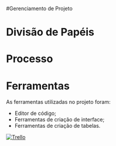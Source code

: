 #Gerenciamento de Projeto




# Divisão de Papéis 


# Processo 



# Ferramentas

As ferramentas utilizadas no projeto foram: 

- Editor de código;
- Ferramentas de criação de interface;
- Ferramentas de criação de tabelas.


[![Trello](images/trello.png)](https://trello.com/)
